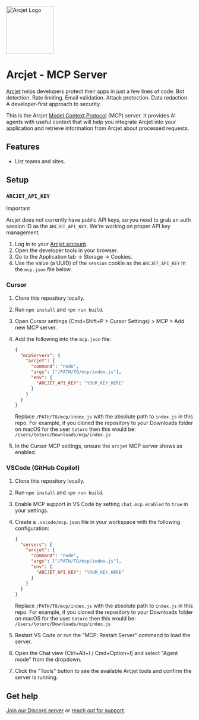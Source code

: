 <a href="https://arcjet.com" target="_arcjet-home">
  <picture>
    <source media="(prefers-color-scheme: dark)" srcset="https://arcjet.com/logo/arcjet-dark-lockup-voyage-horizontal.svg">
    <img src="https://arcjet.com/logo/arcjet-light-lockup-voyage-horizontal.svg" alt="Arcjet Logo" height="128" width="auto">
  </picture>
</a>

# Arcjet - MCP Server

[Arcjet](https://arcjet.com) helps developers protect their apps in just a few
lines of code. Bot detection. Rate limiting. Email validation. Attack
protection. Data redaction. A developer-first approach to security.

This is the Arcjet [Model Context Protocol](https://modelcontextprotocol.io/)
(MCP) server. It provides AI agents with useful context that will help you
integrate Arcjet into your application and retrieve information from Arcjet
about processed requests.

## Features

- List teams and sites.

## Setup

### `ARCJET_API_KEY`

> [!IMPORTANT]
> Arcjet does not currently have public API keys, so you need to grab an auth
> session ID as the `ARCJET_API_KEY`. We're working on proper API key management.

1. Log in to your [Arcjet account](https://app.arcjet.com).
2. Open the developer tools in your browser.
3. Go to the Application tab -> Storage -> Cookies.
4. Use the value (a UUID) of the `session` cookie as the `ARCJET_API_KEY` in the
   `mcp.json` file below.

### Cursor

1. Clone this repository locally.
2. Run `npm install` and `npm run build`.
3. Open Cursor settings (Cmd+Shift+P > Cursor Settings) > MCP > Add new MCP
   server.
4. Add the following into the `mcp.json` file:

   ```json
   {
     "mcpServers": {
       "arcjet": {
         "command": "node",
         "args": ["/PATH/TO/mcp/index.js"],
         "env": {
           "ARCJET_API_KEY": "YOUR_KEY_HERE"
         }
       }
     }
   }
   ```

   Replace `/PATH/TO/mcp/index.js` with the absolute path to `index.js` in this
   repo. For example, if you cloned the repository to your Downloads folder on
   macOS for the user `totoro` then this would be:
   `/Users/totoro/Downloads/mcp/index.js`

5. In the Cursor MCP settings, ensure the `arcjet` MCP server shows as enabled.

### VSCode (GitHub Copilot)

1. Clone this repository locally.
2. Run `npm install` and `npm run build`.
3. Enable MCP support in VS Code by setting `chat.mcp.enabled` to `true` in your settings.
4. Create a `.vscode/mcp.json` file in your workspace with the following configuration:

   ```json
   {
     "servers": {
       "arcjet": {
         "command": "node",
         "args": ["/PATH/TO/mcp/index.js"],
         "env": {
           "ARCJET_API_KEY": "YOUR_KEY_HERE"
         }
       }
     }
   }
   ```

   Replace `/PATH/TO/mcp/index.js` with the absolute path to `index.js` in this
   repo. For example, if you cloned the repository to your Downloads folder on
   macOS for the user `totoro` then this would be:
   `/Users/totoro/Downloads/mcp/index.js`

5. Restart VS Code or run the "MCP: Restart Server" command to load the server.
6. Open the Chat view (Ctrl+Alt+I / Cmd+Option+I) and select "Agent mode" from the dropdown.
7. Click the "Tools" button to see the available Arcjet tools and confirm the server is running.

## Get help

[Join our Discord server](https://arcjet.com/discord) or [reach out for
support](https://docs.arcjet.com/support).
